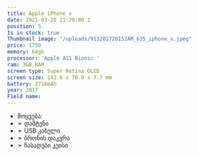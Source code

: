 ```yaml
---
title: Apple iPhone x
date: 2021-03-28 21:20:00 Z
position: 5
Is in stock: true
Thumbnail image: "/uploads/913201720152AM_635_iphone_x.jpeg"
price: 1750
memory: 64gb
processor: 'Apple A11 Bionic '
ram: 3GB RAM
screen type: Super Retina OLED
screen size: 143.6 x 70.9 x 7.7 mm
battery: 2716mAh
year: 2017
Field name: 
---
```


* მოყვება: 
* ➣ დამტენი
* ➣ USB კაბელი
* ➣ ბრონის დაკვრა
* ➣ ჩასადები კეისი